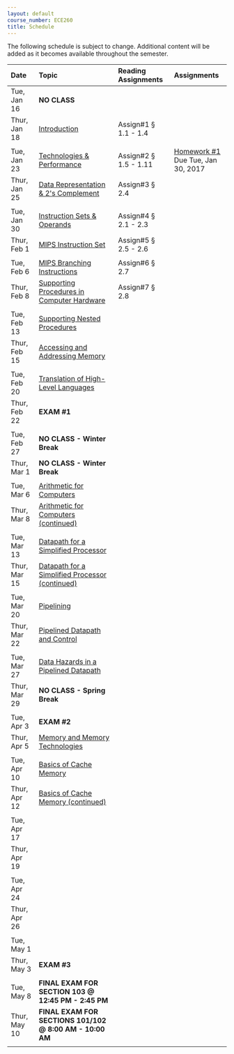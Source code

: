 ```yaml
---
layout: default
course_number: ECE260
title: Schedule
---
```


The following schedule is subject to change.
Additional content will be added as it becomes available throughout the semester.<br>


**Date**       | **Topic**                                                                                                        |  **Reading Assignments**          |  **Assignments**                                                           
:--------------|:-----------------------------------------------------------------------------------------------------------------|:----------------------------------|:-----------------------------------------------------------------------    
Tue, Jan 16    |  **NO CLASS**                                                                                                    |                                   |
Thur, Jan 18   |  [Introduction](lectures/lecture1_introduction.pdf)                                                              |  Assign#1 § 1.1 - 1.4             |
| | |
Tue, Jan 23    |  [Technologies & Performance](lectures/lecture2_technologies_and_performance.pdf)                                |  Assign#2 § 1.5 - 1.11            |  [Homework #1](homework/Homework_Assignment_1.txt) <br> Due Tue, Jan 30, 2017
Thur, Jan 25   |  [Data Representation & 2's Complement](lectures/lecture3_data_representation_and_2s_complement.pdf)             |  Assign#3 § 2.4                   |
 | | |
Tue, Jan 30    |  [Instruction Sets & Operands](lectures/lecture4_instructions_and_instruction_sets.pdf)                          |  Assign#4 § 2.1 - 2.3             |  <!-- [Homework #2](homework/Homework_Assignment_2.txt) <br> Due Tue, Feb 7, 2017 -->
Thur, Feb 1    |  [MIPS Instruction Set](lectures/lecture5_MIPS_instruction_set.pdf)                                              |  Assign#5 § 2.5 - 2.6             |   
 | | |
Tue, Feb 6     |  [MIPS Branching Instructions](lectures/lecture6_MIPS_Branching_Instructions.pdf)                                |  Assign#6 § 2.7                   |  <!-- [Homework #3](homework/Homework_Assignment_3.txt) <br> Due Tue, Feb 14, 2017 -->
Thur, Feb 8    |  [Supporting Procedures in Computer Hardware](lectures/lecture7_Supporting_Procedures_in_Computer_Hardware.pdf)  |  Assign#7 § 2.8                   |  
 | | |
Tue, Feb 13    |  [Supporting Nested Procedures](lectures/lecture8_Supporting_Nested_Procedures.pdf)                              |                                   |  <!-- § 2.8 --> <!-- [Homework #4](homework/Homework_Assignment_4.txt) <br> Due Tue, Feb 21, 2017 --> 
Thur, Feb 15   |  [Accessing and Addressing Memory](lectures/lecture9_Accessing_and_Addressing_Memory.pdf)                        |                                   |  <!-- § 2.9, § 2.10, § 2.13 -->
 | | |
Tue, Feb 20    |  [Translation of High-Level Languages](lectures/lecture10_Translation_of_High-Level_Languages.pdf)               |                                   |  <!-- § 2.12 -->
Thur, Feb 22   |  **EXAM #1**                                                                                                     |                                   | 
  | | |
Tue, Feb 27    |  **NO CLASS - Winter Break**                                                                                     |                                   | <!-- Winter Break -->
Thur, Mar 1    |  **NO CLASS - Winter Break**                                                                                     |                                   | <!-- Winter Break -->
 | | |
Tue, Mar 6     |  [Arithmetic for Computers](lectures/lecture11_Arithmetic_for_Computers.pdf)                                     |                                   |  <!-- § 3.1 - 3.3 --> <!-- [Homework #5](homework/Homework_Assignment_5.txt) <br> Due Thur, Mar 23, 2017 -->  <!-- § 3.5 maybe do some float examples in 2018 if no snow day! --> 
Thur, Mar 8    |  [Arithmetic for Computers (continued)](lectures/lecture11_Arithmetic_for_Computers.pdf)                         |                                   |  <!-- § 3.4 - 3.5 -->
 | | |
Tue, Mar 13    |  [Datapath for a Simplified Processor](lectures/lecture12_Datapath_for_a_Simplified_Processor.pdf)               |                                   |  <!-- § 4.1 - 4.3 -->
Thur, Mar 15   |  [Datapath for a Simplified Processor (continued)](lectures/lecture12_Datapath_for_a_Simplified_Processor.pdf)   |                                   |  <!-- § 4.3 - 4.4 --> <!-- [Homework #6](homework/Homework_Assignment_6.txt) <br> Due Tue, Apr 4, 2017 -->
 | | |
Tue, Mar 20    |  [Pipelining](lectures/lecture13_Pipelining.pdf)                                                                 |                                   |  <!-- § 4.5 --> 
Thur, Mar 22   |  [Pipelined Datapath and Control](lectures/lecture14_Pipelined_Datapath_and_Control.pdf)                         |                                   |  <!-- § 4.6 --> <!-- [Homework #7](homework/Homework_Assignment_7.txt) <br> No Submission Required -->
 | | |
Tue, Mar 27    |  [Data Hazards in a Pipelined Datapath](lectures/lecture15_Data_and_Control_Hazards_in_a_Pipelined_Datapath.pdf) |                                   |  <!-- § 4.7 -->  
Thur, Mar 29   |  **NO CLASS - Spring Break**                                                                                     |                                   | <!-- Spring Break -->  
 | | |
Tue, Apr 3     |  **EXAM #2**                                                                                                     |                                   |
Thur, Apr 5    |  [Memory and Memory Technologies](lectures/lecture16_Memory_and_Memory_Technologies.pdf)                         |                                   |  <!-- § 5.1 - 5.2 --> <!-- [Homework #8](homework/Homework_Assignment_8.txt) <br> Due Thur, Apr 27, 2017 -->
 | | |
Tue, Apr 10    |  [Basics of Cache Memory](lectures/lecture17_Basics_of_Cache_Memory.pdf)                                         |                                   |  <!-- § 5.3 --> 
Thur, Apr 12   |  [Basics of Cache Memory (continued)](lectures/lecture17_Basics_of_Cache_Memory.pdf)                             |                                   | <!-- § 5.3 --> <!-- § 6.1 - 6.3 -->
 | | |
Tue, Apr 17    |                                                                                                                  |                                   |  
Thur, Apr 19   |                                                                                                                  |                                   |  
 | | |
Tue, Apr 24    |                                                                                                                  |                                   |  
Thur, Apr 26   |                                                                                                                  |                                   |  
 | | |
Tue, May 1     |                                                                                                                  |                                   | <!-- § 6.4 - 6.6 -->
Thur, May 3    |  **EXAM #3**                                                                                                     |                                   |
 | | |
Tue, May 8     |  **FINAL EXAM FOR SECTION 103 @ 12:45 PM - 2:45 PM**                                                             |                                   |
Thur, May 10   |  **FINAL EXAM FOR SECTIONS 101/102 @ 8:00 AM - 10:00 AM**                                                        |                                   |
 | | |
